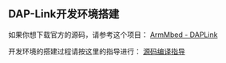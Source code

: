 ## DAP-Link开发环境搭建

如果你想下载官方的源码，请参考这个项目：  [ArmMbed - DAPLink](https://github.com/ARMmbed/DAPLink)

开发环境的搭建过程请按这里的指导进行： [源码编译指导](https://github.com/ARMmbed/DAPLink/blob/master/docs/DEVELOPERS-GUIDE.md)